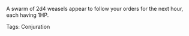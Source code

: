 A swarm of 2d4 weasels appear to follow your orders for the next hour, each having 1HP.

Tags: Conjuration